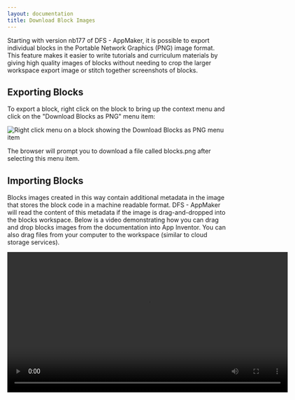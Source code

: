 ```yaml
---
layout: documentation
title: Download Block Images
---
```


Starting with version nb177 of DFS - AppMaker, it is possible to export individual blocks in the Portable Network Graphics (PNG) image format. This feature makes it easier to write tutorials and curriculum materials by giving high quality images of blocks without needing to crop the larger workspace export image or stitch together screenshots of blocks.

## Exporting Blocks

To export a block, right click on the block to bring up the context menu and click on the "Download Blocks as PNG" menu item:

![Right click menu on a block showing the Download Blocks as PNG menu item](download-blocks-menu.png)

The browser will prompt you to download a file called blocks.png after selecting this menu item.

## Importing Blocks

Blocks images created in this way contain additional metadata in the image that stores the block code in a machine readable format. DFS - AppMaker will read the content of this metadata if the image is drag-and-dropped into the blocks workspace. Below is a video demonstrating how you can drag and drop blocks images from the documentation into App Inventor. You can also drag files from your computer to the workspace (similar to cloud storage services).

<video width="640" height="320">
<source src="drag-and-drop.mp4" type="video/mp4" />
Your browser does not support playing this video.
</video>
